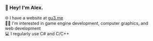 <h3>👋 Hey! I'm Alex.</h3>
🌐 I have a website at <a href="https://gu3.me/">gu3.me</a><br>
👨‍💻 I'm interested in game engine development, computer graphics, and web development<br>
💻 I regularly use C# and C/C++<br>
